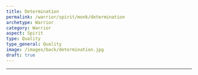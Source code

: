 ```yaml
---
title: Determination
permalink: /warrior/spirit/monk/determination
archetype: Warrior
category: Warrior
aspect: Spirit
type: Quality
type_general: Quality
image: /images/back/determination.jpg
draft: true
---
```


---
